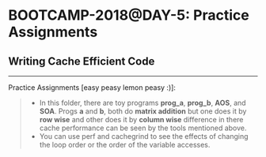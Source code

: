 # BOOTCAMP-2018@DAY-5: Practice Assignments

## Writing Cache Efficient Code

----------------------------------------------------------------------------------------------------------------------

Practice Assignments [easy peasy lemon peasy :)]:
> * In this folder, there are toy programs **prog_a**, **prog_b**, **AOS**, and **SOA**. Progs **a** and **b**, both do **matrix addition** but one does it by **row wise** and other does it by **column wise** difference in there cache performance can be seen by the tools mentioned above.
> * You can use perf and cachegrind to see the effects of changing the loop order or the order of the variable accesses. 

